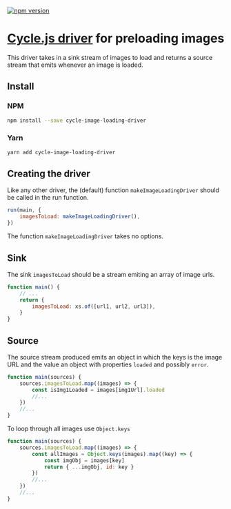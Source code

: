 [![npm version](https://img.shields.io/npm/v/cycle-image-loading-driver.svg?style=flat)](https://npmjs.org/package/cycle-image-loading-driver 'View this project on npm')

# [Cycle.js driver](https://cycle.js.org/drivers.html) for preloading images

This driver takes in a sink stream of images to load and returns a source stream that emits whenever an image is loaded.

## Install

### NPM

```sh
npm install --save cycle-image-loading-driver
```

### Yarn

```sh
yarn add cycle-image-loading-driver
```

## Creating the driver

Like any other driver, the (default) function `makeImageLoadingDriver` should be called in the run function.

```js
run(main, {
	imagesToLoad: makeImageLoadingDriver(),
})
```

The function `makeImageLoadingDriver` takes no options.

## Sink

The sink `imagesToLoad` should be a stream emiting an array of image urls.

```js
function main() {
	// ...
	return {
		imagesToLoad: xs.of([url1, url2, url3]),
	}
}
```

## Source

The source stream produced emits an object in which the keys is the image URL and the value an object with properties `loaded` and possibly `error`.

```js
function main(sources) {
	sources.imagesToLoad.map((images) => {
		const isImg1Loaded = images[img1Url].loaded
		//...
	})
	//...
}
```

To loop through all images use `Object.keys`

```js
function main(sources) {
	sources.imagesToLoad.map((images) => {
		const allImages = Object.keys(images).map((key) => {
			const imgObj = images[key]
			return { ...imgObj, id: key }
		})
		//...
	})
	//...
}
```
